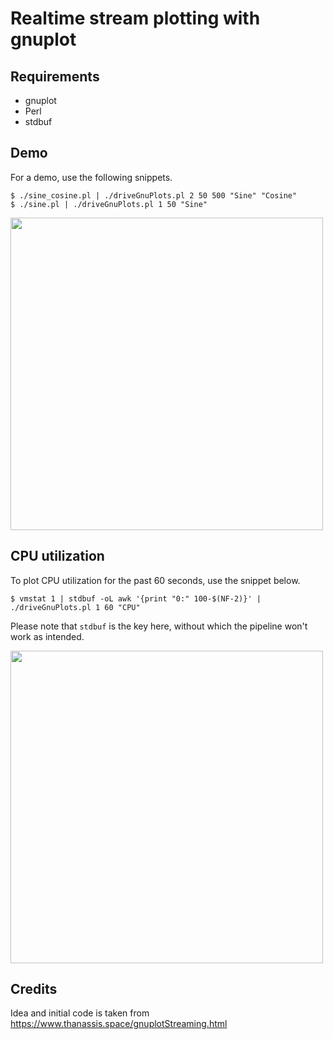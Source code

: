 # Realtime stream plotting with gnuplot

## Requirements
- gnuplot
- Perl
- stdbuf

## Demo
For a demo, use the following snippets.
```
$ ./sine_cosine.pl | ./driveGnuPlots.pl 2 50 500 "Sine" "Cosine"
$ ./sine.pl | ./driveGnuPlots.pl 1 50 "Sine"
```

<a href="https://asciinema.org/a/341114"><img src="https://asciinema.org/a/341114.png" width="500px"/></a>


## CPU utilization
To plot CPU utilization for the past 60 seconds, use the snippet below.
```
$ vmstat 1 | stdbuf -oL awk '{print "0:" 100-$(NF-2)}' | ./driveGnuPlots.pl 1 60 "CPU"
```

Please note that `stdbuf` is the key here, without which the pipeline won't work as intended.

<a href="https://asciinema.org/a/341132"><img src="https://asciinema.org/a/341132.png" width="500px"/></a>


## Credits
Idea and initial code is taken from https://www.thanassis.space/gnuplotStreaming.html

